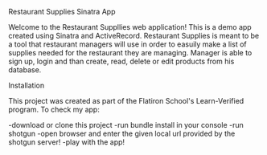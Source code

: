 
Restaurant Supplies Sinatra App

  Welcome to the Restaurant Suppllies web application! This is a demo app created using Sinatra and ActiveRecord. 
Restaurant Supplies is meant to be a tool that restaurant managers will use in order to easuily make a list of supplies needed for the restaurant they are managing. Manager is able to sign up, login and than create, read, delete or edit products from his database.

Installation

This project was created as part of the Flatiron School's Learn-Verified program. To check my app:

-download or clone this project
-run bundle install in your console
-run shotgun
-open browser and enter the given local url provided by the shotgun server!
-play with the app!
